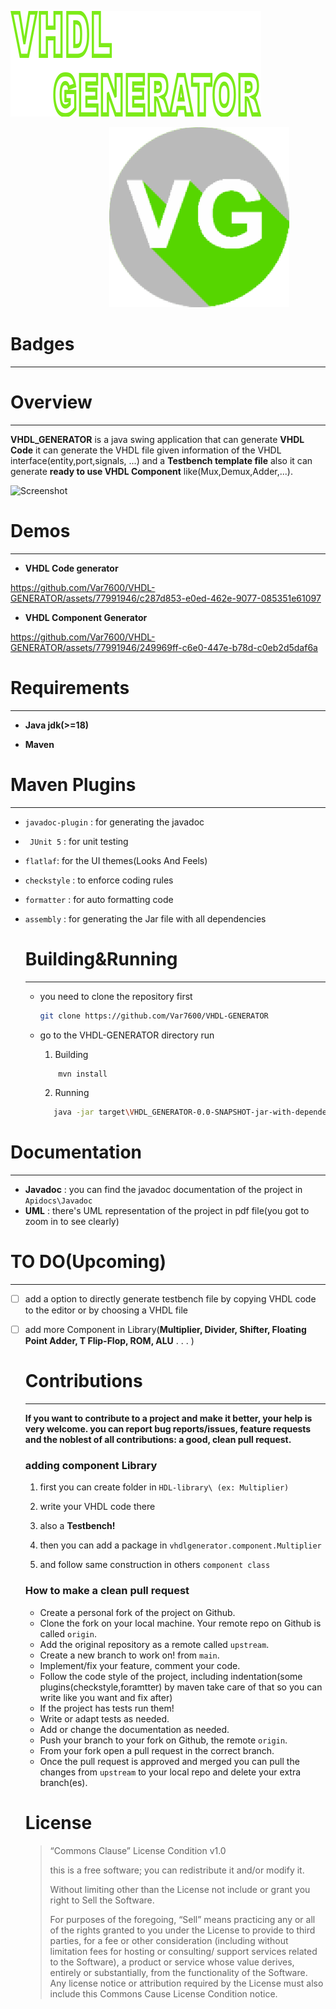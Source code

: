 ![logo-text.png](assets/logo-text.png)

                                        ![VHDL GENERATOR LOGO](assets/logo.png)

# Badges

---

# Overview

---

**VHDL_GENERATOR** is a java swing application that can generate **VHDL Code** it can generate the VHDL file given information of the VHDL interface(entity,port,signals, ...)  and  a **Testbench template file** also it can generate **ready to use VHDL Component** like(Mux,Demux,Adder,...). 


![Screenshot](https://github.com/Var7600/VHDL-GENERATOR/assets/77991946/a4300731-9d73-4bc0-9aba-5449584eb1b2)

# Demos

---

- **VHDL Code generator**


https://github.com/Var7600/VHDL-GENERATOR/assets/77991946/c287d853-e0ed-462e-9077-085351e61097


- **VHDL Component Generator**
  


https://github.com/Var7600/VHDL-GENERATOR/assets/77991946/249969ff-c6e0-447e-b78d-c0eb2d5daf6a


# Requirements

---

- **Java jdk(>=18)**

- **Maven**

# Maven Plugins

---

- `javadoc-plugin` : for generating the javadoc

- ` JUnit 5` : for unit testing

- `flatlaf`: for the UI themes(Looks And Feels)

- `checkstyle` : to enforce coding rules

- `formatter` : for auto formatting code

- `assembly` : for generating the Jar file with  all dependencies
  
  # Building&Running
  
  ---
  
  - you need to clone the repository first
    
    ```bash
    git clone https://github.com/Var7600/VHDL-GENERATOR
    ```
  
  - go to the VHDL-GENERATOR directory run
    
    1. Building 
    
    ```bash
        mvn install
    ```
    
    2. Running
    
    ```bash
       java -jar target\VHDL_GENERATOR-0.0-SNAPSHOT-jar-with-dependencies.jar
    ```

# Documentation

---

- **Javadoc** : you can find the javadoc documentation of the project in `Apidocs\Javadoc`
- **UML** : there's UML representation of the project in pdf file(you got to zoom in to see clearly)

# TO DO(Upcoming)

---

- [ ] add a option to directly generate testbench file by copying VHDL code to the editor or by choosing a VHDL file

- [ ] add more Component in Library(**Multiplier, Divider, Shifter, Floating Point Adder, T Flip-Flop, ROM, ALU** . . . )
  
  # Contributions
  
  ---
  
  **If you want to contribute to a project and make it better, your help is very welcome. you can report bug reports/issues, feature requests and the noblest of all contributions: a good, clean pull request.**
  
  ### adding component Library
  
  1. first you can create folder in `HDL-library\ (ex: Multiplier)`
  
  2. write your VHDL  code there
  
  3. also a **Testbench!**
  
  4. then you can add a package in `vhdlgenerator.component.Multiplier`
  
  5. and follow same construction in others `component class`
  
  ### How to make a clean pull request
  
  - Create a personal fork of the project on Github.
  - Clone the fork on your local machine. Your remote repo on Github is called `origin`.
  - Add the original repository as a remote called `upstream`.
  - Create a new branch to work on! from `main`.
  - Implement/fix your feature, comment your code.
  - Follow the code style of the project, including indentation(some plugins(checkstyle,foramtter) by maven take care of that so you can write like you want and fix after)
  - If the project has tests run them!
  - Write or adapt tests as needed.
  - Add or change the documentation as needed.
  - Push your branch to your fork on Github, the remote `origin`.
  - From your fork open a pull request in the correct branch.
  - Once the pull request is approved and merged you can pull the changes from `upstream` to your local repo and delete your extra branch(es).
  
  # License
  
  > “Commons Clause” License Condition v1.0
  > 
  > this is a free software; you can redistribute it and/or modify it.
  > 
  > Without limiting other than the License not include or grant  you right to Sell the Software.
  > 
  > For purposes of the foregoing, “Sell” means practicing any or all of the rights granted to you under the License to provide to third parties, 
  > for a fee or other consideration (including without limitation fees for hosting or consulting/ support services related to the Software), 
  > a product or service whose value derives, entirely or substantially, from the functionality of the Software. 
  > Any license notice or attribution required by the License must also include this Commons Cause License Condition notice.
